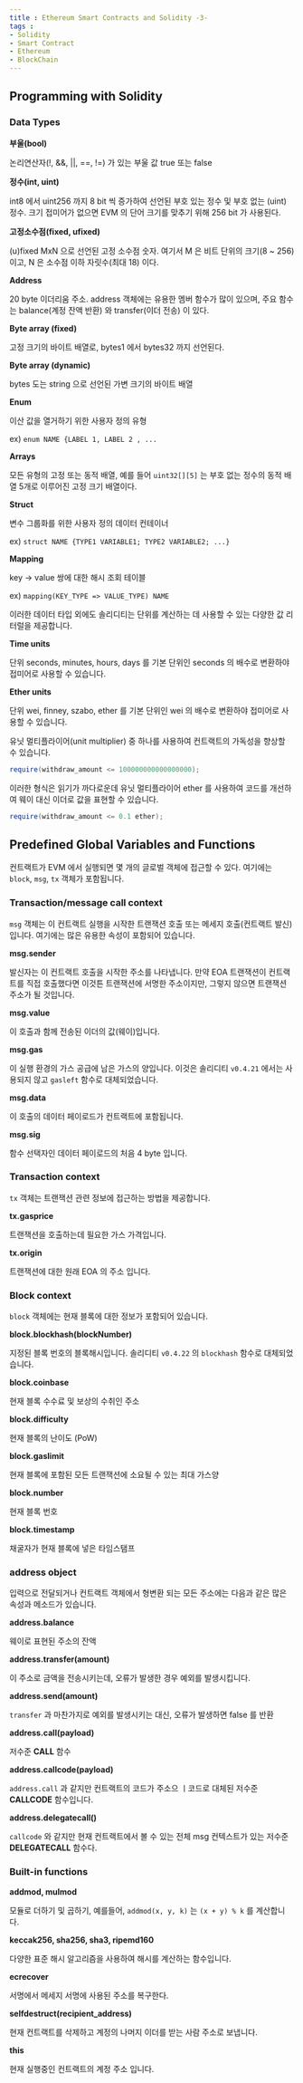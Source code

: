 ```yaml
---
title : Ethereum Smart Contracts and Solidity -3-
tags :
- Solidity
- Smart Contract
- Ethereum
- BlockChain
---
```


## Programming with Solidity

### Data Types

**부울(bool)**

논리연산자(!, &&, ||, ==, !=) 가 있는 부울 값 true 또는 false

**정수(int, uint)**

int8 에서 uint256 까지 8 bit 씩 증가하여 선언된 부호 있는 정수 및 부호 없는 (uint) 정수. 크기 접미어가 없으면 EVM 의 단어 크기를 맞추기 위해 256 bit 가 사용된다.

**고정소수점(fixed, ufixed)**

(u)fixed MxN 으로 선언된 고정 소수점 숫자. 여기서 M 은 비트 단위의 크기(8 ~ 256) 이고, N 은 소수점 이하 자릿수(최대 18) 이다.

**Address**

20 byte 이더리움 주소. address 객체에는 유용한 멤버 함수가 많이 있으며, 주요 함수는 balance(계정 잔액 반환) 와 transfer(이더 전송) 이 있다.

**Byte array (fixed)**

고정 크기의 바이트 배열로, bytes1 에서 bytes32 까지 선언된다.

**Byte array (dynamic)**

bytes 도는 string 으로 선언된 가변 크기의 바이트 배열

**Enum**

이산 값을 열거하기 위한 사용자 정의 유형

ex) `enum NAME {LABEL 1, LABEL 2 , ...`

**Arrays**

모든 유형의 고정 또는 동적 배열, 예를 들어 `uint32[][5]` 는 부호 없는 정수의 동적 배열 5개로 이루어진 고정 크기 배열이다.

**Struct**

변수 그룹화를 위한 사용자 정의 데이터 컨테이너

ex) `struct NAME {TYPE1 VARIABLE1; TYPE2 VARIABLE2; ...}`

**Mapping**

key -> value 쌍에 대한 해시 조회 테이블

ex) `mapping(KEY_TYPE => VALUE_TYPE) NAME`

이러한 데이터 타입 외에도 솔리디티는 단위를 계산하는 데 사용할 수 있는 다양한 값 리터럴을 제공합니다.

**Time units**

단위 seconds, minutes, hours, days 를 기본 단위인 seconds 의 배수로 변환하야 접미어로 사용할 수 있습니다.

**Ether units**

단위 wei, finney, szabo, ether 를 기본 단위인 wei 의 배수로 변환하야 접미어로 사용할 수 있습니다.

유닛 멀티플라이어(unit multiplier) 중 하나를 사용하여 컨트랙트의 가독성을 향상할 수 있습니다.

```java
require(withdraw_amount <= 100000000000000000);
```

이러한 형식은 읽기가 까다로운데 유닛 멀티플라이어 ether 를 사용하여 코드를 개선하여 웨이 대신 이더로 값을 표현할 수 있습니다.

```java
require(withdraw_amount <= 0.1 ether);
```

## Predefined Global Variables and Functions

컨트랙트가 EVM 에서 실행되면 몇 개의 글로벌 객체에 접근할 수 있다. 여기에는 `block`, `msg`, `tx` 객체가 포함됩니다. 

### Transaction/message call context

`msg` 객체는 이 컨트랙트 실행을 시작한 트랜잭션 호출 또는 메세지 호출(컨트랙트 발신) 입니다. 여기에는 많은 유용한 속성이 포함되어 있습니다.

**msg.sender**

발신자는 이 컨트랙트 호출을 시작한 주소를 나타냅니다. 만약 EOA 트랜잭션이 컨트랙트를 직접 호출했다면 이것튼 트랜잭션에 서명한 주소이지만, 그렇지 않으면 트랜잭션 주소가 될 것입니다.

**msg.value**

이 호출과 함께 전송된 이더의 값(웨이)입니다.

**msg.gas**

이 실행 환경의 가스 공급에 남은 가스의 양입니다. 이것은 솔리디티 `v0.4.21` 에서는 사용되지 않고 `gasleft` 함수로 대체되었습니다.

**msg.data**

이 호출의 데이터 페이로드가 컨트랙트에 포함됩니다.

**msg.sig**

함수 선택자인 데이터 페이로드의 처음 4 byte 입니다.

### Transaction context

`tx` 객체는 트랜잭션 관련 정보에 접근하는 방법을 제공합니다.

**tx.gasprice**

트랜잭션을 호출하는데 필요한 가스 가격입니다.

**tx.origin**

트랜잭션에 대한 원래 EOA 의 주소 입니다.

### Block context

`block` 객체에는 현재 블록에 대한 정보가 포함되어 있습니다.

**block.blockhash(blockNumber)**

지정된 블록 번호의 블록해시입니다. 솔리디티 `v0.4.22` 의 `blockhash` 함수로 대체되었습니다.

**block.coinbase**

현재 블록 수수료 및 보상의 수취인 주소

**block.difficulty**

현재 블록의 난이도 (PoW)

**block.gaslimit**

현재 블록에 포함된 모든 트랜잭션에 소요될 수 있는 최대 가스양

**block.number**

현재 블록 번호

**block.timestamp**

채굴자가 현재 블록에 넣은 타임스탬프

### address object

입력으로 전달되거나 컨트랙트 객체에서 형변환 되는 모든 주소에는 다음과 같은 많은 속성과 메소드가 있습니다.

**address.balance**

웨이로 표현된 주소의 잔액

**address.transfer(__amount__)**

이 주소로 금액을 전송시키는데, 오류가 발생한 경우 예외를 발생시킵니다.

**address.send(__amount__)**

`transfer` 과 마찬가지로 예외를 발생시키는 대신, 오류가 발생하면 false 를 반환

**address.call(__payload__)**

저수준 **CALL** 함수

**address.callcode(__payload__)**

`address.call` 과 같지만 컨트랙트의 코드가 주소으 ㅣ코드로 대체된 저수준 **CALLCODE** 함수입니다.

**address.delegatecall()**

`callcode` 와 같지만 현재 컨트랙트에서 볼 수 있는 전체 msg 컨텍스트가 있는 저수준 **DELEGATECALL** 함수다.

### Built-in functions

**addmod, mulmod**

모듈로 더하기 및 곱하기, 예를들어, `addmod(x, y, k)` 는 `(x + y) % k` 를 계산합니다.

**keccak256, sha256, sha3, ripemd160**

다양한 표준 해시 알고리즘을 사용하여 해시를 계산하는 함수입니다.

**ecrecover**

서명에서 메세지 서명에 사용된 주소를 복구한다.

**selfdestruct(__recipient_address__)**

현재 컨트랙트를 삭제하고 계정의 나머지 이더를 받는 사람 주소로 보냅니다.

**this**

현재 실행중인 컨트랙트의 계정 주소 입니다.